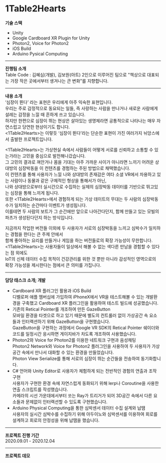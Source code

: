 # 1Table2Hearts

**기술 스택**  
- Unity
- Google Cardboard XR Plugin for Unity
- Photon2, Voice for Photon2
- iOS Build
- Arduino Pysical Computing

---

**진행팀 소개**  
Table Code : 김혜심(개발), 김보원(아트) 2인으로 이루어진 팀으로 "책상으로 대표되는 가장 작은 곳에서부터 생겨나는 큰 변화"를 지향합니다.

---

**내용 소개**  
‘심장이 뛴다’ 라는 표현은 우리에게 아주 익숙한 표현입니다.  
우리는 주로 감정적으로 동요되는 일들, 즉 사랑하는 사람을 만나거나 새로운 사람에게 설레는 감정을 느낄 때 흔하게 쓰고 있습니다.  
하지만 한편으로 심장이 뛰는 현상은 살아있는 생명체라면 공통적으로 나타나는 매우 자연스럽고 당연한 현상이기도 합니다.  
<1Table2Hearts>는 이렇듯 ‘심장이 뛴다’라는 단순한 표현이 가진 여러가지 뉘앙스에서 출발한 프로젝트입니다.  

<1Table2Hearts>는 가상현실 속에서 사람들이 어떻게 서로를 신뢰하고 소통할 수 있는가라는 고민을 중심으로 발전해나갔습니다.  
그 고민의 결과로 껴안거나 몸을 기대는 아주 가까운 사이가 아니라면 느끼기 어려운 상대방의 심장박동을 이 컨텐츠를 경험하는 주된 방법으로 채택했습니다.  
이 컨텐츠를 통해 사용자가 느낄 나와 상대방의 존재감은 여타 소셜 VR에서 차용하고 있는 사람이나 동물과 같은 구체적인 형상을 통해서가 아닌,  
나와 상대방으로부터 실시간으로 수집하는 실제의 심장박동 데이터를 기반으로 뛰고있는 심장을 통해 느끼게 됩니다.  
또한 <1Table2Hearts>에서 경험하게 되는 가상 데이트의 무대는 두 사람의 심장박동 수가 일치하는 순간마다 이벤트가 생성됩니다.  
이를테면 두 사람의 보트가 그 순간에만 앞으로 나아간다던지, 함께 만들고 있는 모빌의 파츠가 생성된다던지 하는 방식입니다.  

지금까지 작업한 버전들 이외에 두 사용자가 서로의 심장박동을 느끼고 심박수가 일치하는 경험을 한다는 큰 주제 안에서  
함께 좋아하는 요리를 만들거나 게임을 하는 버전들로의 확장 가능성이 무한합니다.  
<1Table2Hearts>는 사용자들이 일상에서 해볼 수 없는 색다른 만남을 경험할 수 있다는 점 외에도  
IoT의 신체 데이터 수집 목적이 건강관리를 위한 것 뿐만 아니라 감성적인 영역으로의 확장 가능성을 제시한다는 점에서 큰 의미를 가집니다.  

---
  
**담당 태스크 소개; 개발**  
- Cardboard XR 플러그인 활용과 iOS Build  
디벨로퍼 애플 멤버십에 가입하여 iPhoneX에서 VR을 테스트해볼 수 있는 개발환경을 구축했고 Cardboard XR 플러그인을 활용하여 테스트 빌드에 성공했습니다.  
- 기존의 Retical Pointer를 개조하여 만든 GazeButton  
모바일 환경을 타겟으로 하고 있기 때문에 별도의 컨트롤러 없이 가상공간 속 요소들과 인터랙션하기 위해 GazeButton을 구현했습니다.  
GazeButton을 구현하는 과정에서 Google VR SDK의 Retical Pointer 쉐이더와 코드를 일정시간 응시하면 게이지바가 차도록 개조하여 사용했습니다.  
- Photon2와 Voice for Photon2를 이용한 네트워크 구현과 음성채팅  
Photon2 Network와 Voice for Photon2 플러그인을 사용하여 두 사용자가 가상공간 속에서 만나서 대화할 수 있는 환경을 만들었습니다.  
Photon View Serialize를 통해 서로의 심장이 뛰는 순간들을 전송하여 동기화합니다.  
- C# 언어와 Unity Editor로 사용자가 체험하게 되는 전반적인 경험의 연출과 조작 구현  
사용자가 구현한 환경 속에 자연스럽게 동화되기 위해 lerp나 Coroutine을 사용한 연출 스크립트를 작성했습니다.  
카메라의 시선 가운데에서부터 쏘는 Ray가 트리거가 되어 3D공간 속에서 다른 요소들과 문제없이 인터랙션할 수 있도록 구현했습니다.  
- Arduino Physical Computing을 통한 심박센서 데이터 수집 설계와 납땜  
사용자의 실시간 심박수를 수집하기 위해 아두이노와 심박센서를 이용하여 회로를 설계하고 회로의 안정성을 위해 납땜을 했습니다.  

---

**프로젝트 진행 기간**   
2020.09.01 - 2020.12.04

---

**프로젝트 데모**   
